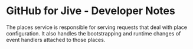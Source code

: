 GitHub for Jive - Developer Notes
=================================


The places service is responsible for serving requests that deal with place configuration. It also handles the bootstrapping and runtime changes of event handlers attached to those places.
